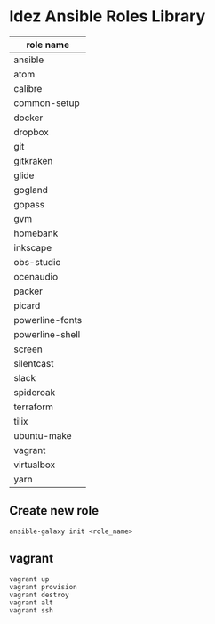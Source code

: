 # ldez Ansible Roles Library

| role name       |
|-----------------|
| ansible         |
| atom            |
| calibre         |
| common-setup    |
| docker          |
| dropbox         |
| git             |
| gitkraken       |
| glide           |
| gogland         |
| gopass          |
| gvm             |
| homebank        |
| inkscape        |
| obs-studio      |
| ocenaudio       |
| packer          |
| picard          |
| powerline-fonts |
| powerline-shell |
| screen          |
| silentcast      |
| slack           |
| spideroak       |
| terraform       |
| tilix           |
| ubuntu-make     |
| vagrant         |
| virtualbox      |
| yarn            |

## Create new role

```shell
ansible-galaxy init <role_name>
```

## vagrant

```shell
vagrant up
vagrant provision
vagrant destroy
vagrant alt
vagrant ssh
```
